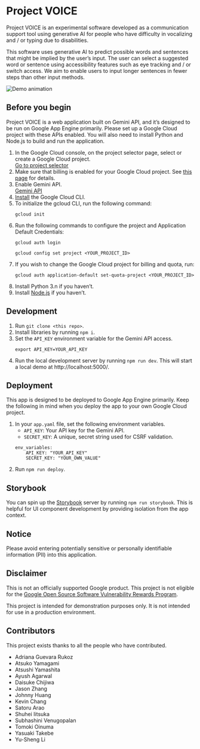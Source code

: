 # Project VOICE

Project VOICE is an experimental software developed as a communication support tool using generative AI for people who have difficulty in vocalizing and / or typing due to disabilities.

This software uses generative AI to predict possible words and sentences that might be implied by the user’s input. The user can select a suggested word or sentence using accessibility features such as eye tracking and / or switch access. We aim to enable users to input longer sentences in fewer steps than other input methods.

![Demo animation](/demo_hamburger.gif)

## Before you begin

Project VOICE is a web application built on Gemini API, and it’s designed to be run on Google App Engine primarily. Please set up a Google Cloud project with these APIs enabled. You will also need to install Python and Node.js to build and run the application.

1. In the Google Cloud console, on the project selector page, select or create a Google Cloud project.\
    [Go to project selector](https://console.cloud.google.com/projectselector2/home/dashboard)
1. Make sure that billing is enabled for your Google Cloud project. See [this page](https://cloud.google.com/billing/docs/how-to/verify-billing-enabled#confirm_billing_is_enabled_on_a_project) for details.
1. Enable Gemini API.\
    [Gemini API](https://console.cloud.google.com/flows/enableapi?apiid=generativelanguage.googleapis.com)
1. [Install](https://cloud.google.com/sdk/docs/install) the Google Cloud CLI.
1. To initialize the gcloud CLI, run the following command:
    ```
    gcloud init
    ```
1. Run the following commands to configure the project and Application Default Credentials:
    ```
    gcloud auth login
    ```
    ```
    gcloud config set project <YOUR_PROJECT_ID>
    ```
1. If you wish to change the Google Cloud project for billing and quota, run:
    ```
    gcloud auth application-default set-quota-project <YOUR_PROJECT_ID>
    ```
1. Install Python 3.n if you haven’t.
1. Install [Node.js](https://nodejs.org/) if you haven’t.

## Development

1. Run `git clone <this repo>`.
1. Install libraries by running `npm i`.
1. Set the `API_KEY` environment variable for the Gemini API access.
    ```
    export API_KEY=YOUR_API_KEY
    ```
1. Run the local development server by running `npm run dev`. This will start a local demo at http://localhost:5000/.

## Deployment

This app is designed to be deployed to Google App Engine primarily.
Keep the following in mind when you deploy the app to your own Google Cloud project.

1. In your `app.yaml` file, set the following environment variables.
    - `API_KEY`: Your API key for the Gemini API.
    - `SECRET_KEY`: A unique, secret string used for CSRF validation.
    ```
    env_variables:
        API_KEY: "YOUR_API_KEY"
        SECRET_KEY: "YOUR_OWN_VALUE"
    ```
1. Run `npm run deploy`.

## Storybook

You can spin up the [Storybook](https://storybook.js.org/) server by running `npm run storybook`.
This is helpful for UI component development by providing isolation from the app context.

## Notice
Please avoid entering potentially sensitive or personally identifiable information (PII) into this application.

## Disclaimer

This is not an officially supported Google product. This project is not eligible for the [Google Open Source Software Vulnerability Rewards Program](https://bughunters.google.com/open-source-security).

This project is intended for demonstration purposes only. It is not intended for use in a production environment.

## Contributors

This project exists thanks to all the people who have contributed.

- Adriana Guevara Rukoz
- Atsuko Yamagami
- Atsushi Yamashita
- Ayush Agarwal
- Daisuke Chijiwa
- Jason Zhang
- Johnny Huang
- Kevin Chang
- Satoru Arao
- Shuhei Iitsuka
- Subhashini Venugopalan
- Tomoki Oinuma
- Yasuaki Takebe
- Yu-Sheng Li

